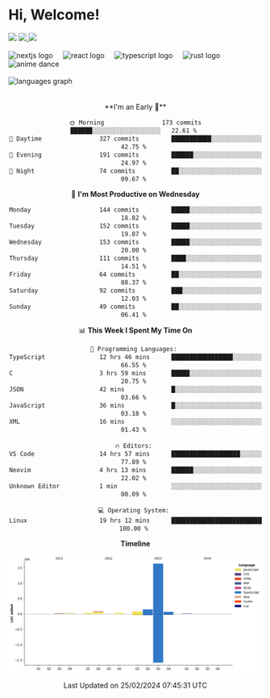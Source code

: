 <div align="center">
  <h1 align="left">
    Hi, Welcome!
  </h1>
  <div align="left">
    <div>
      <img src="https://img.shields.io/github/followers/kraken-afk.svg?style=social&label=Follow&maxAge=2592000" />
      <a href="https://twitter.com/trshppl">
        <img src="https://img.shields.io/twitter/follow/trshppl" />
      </a>
      <a href="https://nv-me.vercel.app">
        <img src="https://img.shields.io/badge/visit-my_site-blue" />
      </a>
    </div>
    <br />
    <div>
      <img src="https://skillicons.dev/icons?i=nextjs" height="40" alt="nextjs logo" />
      <img width="12" />
      <img src="https://skillicons.dev/icons?i=react" height="40" alt="react logo" />
      <img width="12" />
      <img src="https://skillicons.dev/icons?i=ts" height="40" alt="typescript logo" />
      <img width="12" />
      <img src="https://skillicons.dev/icons?i=rust" height="40" alt="rust logo" />
      <img src="https://media.tenor.com/sbvSVkB_hq8AAAAi/anime-dens.gif" alt="anime dance" height="40" />
    </div>
    <br />
    <div>
      <img src="https://github-readme-stats.vercel.app/api/top-langs?username=kraken-afk&locale=en&hide_title=false&layout=compact&card_width=320&langs_count=6&theme=rose_pine&hide_border=true&order=2" height="150" alt="languages graph" />
    </div>
  </div>
  <br />
  <br/>
  <!--START_SECTION:waka-->
**I'm an Early 🐤** 

```text
🌞 Morning                173 commits         ██████░░░░░░░░░░░░░░░░░░░   22.61 % 
🌆 Daytime                327 commits         ███████████░░░░░░░░░░░░░░   42.75 % 
🌃 Evening                191 commits         ██████░░░░░░░░░░░░░░░░░░░   24.97 % 
🌙 Night                  74 commits          ██░░░░░░░░░░░░░░░░░░░░░░░   09.67 % 
```
📅 **I'm Most Productive on Wednesday** 

```text
Monday                   144 commits         █████░░░░░░░░░░░░░░░░░░░░   18.82 % 
Tuesday                  152 commits         █████░░░░░░░░░░░░░░░░░░░░   19.87 % 
Wednesday                153 commits         █████░░░░░░░░░░░░░░░░░░░░   20.00 % 
Thursday                 111 commits         ████░░░░░░░░░░░░░░░░░░░░░   14.51 % 
Friday                   64 commits          ██░░░░░░░░░░░░░░░░░░░░░░░   08.37 % 
Saturday                 92 commits          ███░░░░░░░░░░░░░░░░░░░░░░   12.03 % 
Sunday                   49 commits          ██░░░░░░░░░░░░░░░░░░░░░░░   06.41 % 
```


📊 **This Week I Spent My Time On** 

```text
💬 Programming Languages: 
TypeScript               12 hrs 46 mins      █████████████████░░░░░░░░   66.55 % 
C                        3 hrs 59 mins       █████░░░░░░░░░░░░░░░░░░░░   20.75 % 
JSON                     42 mins             █░░░░░░░░░░░░░░░░░░░░░░░░   03.66 % 
JavaScript               36 mins             █░░░░░░░░░░░░░░░░░░░░░░░░   03.18 % 
XML                      16 mins             ░░░░░░░░░░░░░░░░░░░░░░░░░   01.43 % 

🔥 Editors: 
VS Code                  14 hrs 57 mins      ███████████████████░░░░░░   77.89 % 
Neovim                   4 hrs 13 mins       ██████░░░░░░░░░░░░░░░░░░░   22.02 % 
Unknown Editor           1 min               ░░░░░░░░░░░░░░░░░░░░░░░░░   00.09 % 

💻 Operating System: 
Linux                    19 hrs 12 mins      █████████████████████████   100.00 % 
```

**Timeline**

![Lines of Code chart](https://raw.githubusercontent.com/kraken-afk/kraken-afk/main/assets/bar_graph.png)


 Last Updated on 25/02/2024 07:45:31 UTC
<!--END_SECTION:waka-->
</div>
<br />